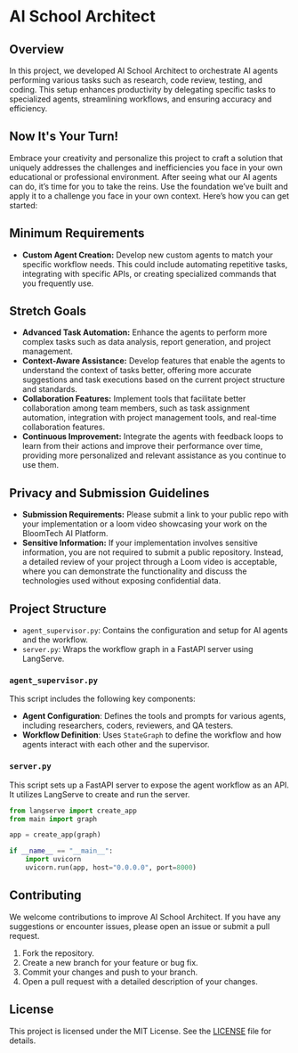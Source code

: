# AI School Architect

## Overview
In this project, we developed AI School Architect to orchestrate AI agents performing various tasks such as research, code review, testing, and coding. This setup enhances productivity by delegating specific tasks to specialized agents, streamlining workflows, and ensuring accuracy and efficiency.

## Now It's Your Turn!
Embrace your creativity and personalize this project to craft a solution that uniquely addresses the challenges and inefficiencies you face in your own educational or professional environment. After seeing what our AI agents can do, it’s time for you to take the reins. Use the foundation we’ve built and apply it to a challenge you face in your own context. Here’s how you can get started:

## Minimum Requirements
- **Custom Agent Creation:** Develop new custom agents to match your specific workflow needs. This could include automating repetitive tasks, integrating with specific APIs, or creating specialized commands that you frequently use.

## Stretch Goals
- **Advanced Task Automation:** Enhance the agents to perform more complex tasks such as data analysis, report generation, and project management.
- **Context-Aware Assistance:** Develop features that enable the agents to understand the context of tasks better, offering more accurate suggestions and task executions based on the current project structure and standards.
- **Collaboration Features:** Implement tools that facilitate better collaboration among team members, such as task assignment automation, integration with project management tools, and real-time collaboration features.
- **Continuous Improvement:** Integrate the agents with feedback loops to learn from their actions and improve their performance over time, providing more personalized and relevant assistance as you continue to use them.

## Privacy and Submission Guidelines
- **Submission Requirements:** Please submit a link to your public repo with your implementation or a loom video showcasing your work on the BloomTech AI Platform.
- **Sensitive Information:** If your implementation involves sensitive information, you are not required to submit a public repository. Instead, a detailed review of your project through a Loom video is acceptable, where you can demonstrate the functionality and discuss the technologies used without exposing confidential data.

## Project Structure

- `agent_supervisor.py`: Contains the configuration and setup for AI agents and the workflow.
- `server.py`: Wraps the workflow graph in a FastAPI server using LangServe.

### `agent_supervisor.py`

This script includes the following key components:

- **Agent Configuration**: Defines the tools and prompts for various agents, including researchers, coders, reviewers, and QA testers.
- **Workflow Definition**: Uses `StateGraph` to define the workflow and how agents interact with each other and the supervisor.

### `server.py`

This script sets up a FastAPI server to expose the agent workflow as an API. It utilizes LangServe to create and run the server.

```python
from langserve import create_app
from main import graph

app = create_app(graph)

if __name__ == "__main__":
    import uvicorn
    uvicorn.run(app, host="0.0.0.0", port=8000)
```

## Contributing

We welcome contributions to improve AI School Architect. If you have any suggestions or encounter issues, please open an issue or submit a pull request.

1. Fork the repository.
2. Create a new branch for your feature or bug fix.
3. Commit your changes and push to your branch.
4. Open a pull request with a detailed description of your changes.

## License

This project is licensed under the MIT License. See the [LICENSE](LICENSE) file for details.
